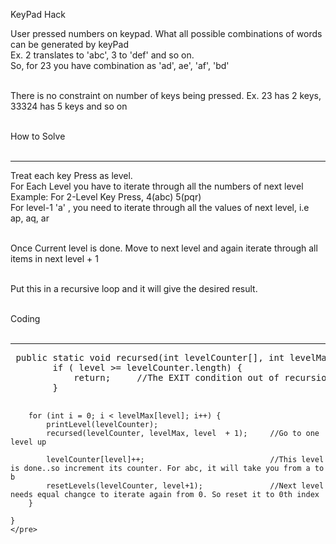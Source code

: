 KeyPad Hack

User pressed numbers on keypad. What all possible combinations of words can be generated by keyPad<br>
Ex. 2 translates to 'abc', 3 to 'def' and so on.<br>
So, for 23 you have combination as 'ad', ae', 'af', 'bd'<br><br>

There is no constraint on number of keys being pressed. Ex. 23 has 2 keys, 33324 has 5 keys and so on<br><br>

How to Solve<br><br>
<hr>
Treat each key Press as level.<br>
For Each Level you have to iterate through all the numbers of next level<br>
    Example: For 2-Level Key Press, 4(abc) 5(pqr)<br>
             For level-1 'a' , you need to iterate through all the values of next level, i.e<br>
                         ap, aq, ar<br><br>

Once Current level is done. Move to next level and again iterate through all items in next level + 1<br><br>

Put this in a recursive loop and it will give the desired result.<br><br>


Coding<br><br>
<hr>
<pre>
 public static void recursed(int levelCounter[], int levelMax[], int level) {
        if ( level >= levelCounter.length) {
            return;     //The EXIT condition out of recursion
        }

        for (int i = 0; i < levelMax[level]; i++) {
            printLevel(levelCounter);
            recursed(levelCounter, levelMax, level  + 1);     //Go to one level up

            levelCounter[level]++;                            //This level is done..so increment its counter. For abc, it will take you from a to b
            resetLevels(levelCounter, level+1);               //Next level needs equal changce to iterate again from 0. So reset it to 0th index
        }

    }
    </pre>

